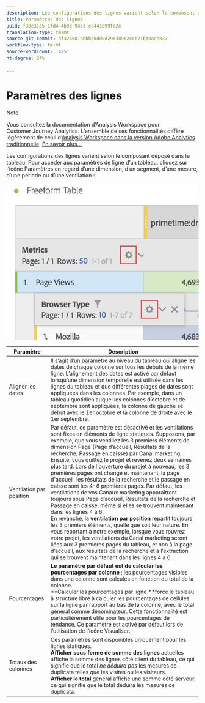```yaml
---
description: Les configurations des lignes varient selon le composant déposé dans le tableau.
title: Paramètres des lignes
uuid: f30c31d5-1fd4-4b93-94c3-ca441099fe2e
translation-type: tm+mt
source-git-commit: df326581abbbd0dd0d29638962ccb71bb0aee837
workflow-type: tm+mt
source-wordcount: '425'
ht-degree: 24%

---
```



# Paramètres des lignes

>[!NOTE]
>
>Vous consultez la documentation d’Analysis Workspace pour Customer Journey Analytics. L’ensemble de ses fonctionnalités diffère légèrement de celui d’[Analysis Workspace dans la version Adobe Analytics traditionnelle](https://docs.adobe.com/content/help/fr-FR/analytics/analyze/analysis-workspace/home.html). [En savoir plus...](/help/getting-started/cja-aa.md)

Les configurations des lignes varient selon le composant déposé dans le tableau. Pour accéder aux paramètres de ligne d’un tableau, cliquez sur l’icône Paramètres en regard d’une dimension, d’un segment, d’une mesure, d’une période ou d’une ventilation :

![](assets/row-settings.png)

| Paramètre | Description |
|--- |--- |
| Aligner les dates | Il s’agit d’un paramètre au niveau du tableau qui aligne les dates de chaque colonne sur tous les débuts de la même ligne. L’alignement des dates est activé par défaut lorsqu’une dimension temporelle est utilisée dans les lignes du tableau et que différentes plages de dates sont appliquées dans les colonnes. Par exemple, dans un tableau quotidien auquel les colonnes d’octobre et de septembre sont appliquées, la colonne de gauche se début avec le 1er octobre et la colonne de droite avec le 1er septembre. |
| Ventilation par position | Par défaut, ce paramètre est désactivé et les ventilations sont fixes en éléments de ligne statiques. Supposons, par exemple, que vous ventiliez les 3 premiers éléments de dimension Page (Page d’accueil, Résultats de la recherche, Passage en caisse) par Canal marketing. Ensuite, vous quittez le projet et revenez deux semaines plus tard. Lors de l&#39;ouverture du projet à nouveau, les 3 premières pages ont changé et maintenant, la page d&#39;accueil, les résultats de la recherche et le passage en caisse sont les 4-6 premières pages. Par défaut, les ventilations de vos Canaux marketing apparaîtront toujours sous Page d’accueil, Résultats de la recherche et Passage en caisse, même si elles se trouvent maintenant dans les lignes 4 à 6. <br> En revanche, la **ventilation par position** répartit toujours les 3 premiers éléments, quelle que soit leur nature. En vous reportant à notre exemple, lorsque vous rouvrez votre projet, les ventilations du Canal marketing seront liées aux 3 premières pages du tableau, et non à la page d’accueil, aux résultats de la recherche et à l’extraction qui se trouvent maintenant dans les lignes 4 à 6. |
| Pourcentages | **Le paramètre par défaut est de calculer les pourcentages par colonne** ; les pourcentages visibles dans une colonne sont calculés en fonction du total de la colonne. <br>**Calculer les pourcentages par ligne **force le tableau à structure libre à calculer les pourcentages de cellules sur la ligne par rapport au bas de la colonne, avec le total général comme dénominateur. Cette fonctionnalité est particulièrement utile pour les pourcentages de tendance. Ce paramètre est activé par défaut lors de l’utilisation de l’icône Visualiser. |
| Totaux des colonnes | Ces paramètres sont disponibles uniquement pour les lignes [](manual-vs-dynamic-rows.md)statiques. <br> **Afficher sous forme de somme des lignes** actuelles affiche la somme des lignes côté client du tableau, ce qui signifie que le total *ne déduira pas* les mesures de duplicata telles que les visites ou les visiteurs. <br> **Afficher le total** général affiche une somme côté serveur, ce qui signifie que le total déduira les mesures de duplicata. |
